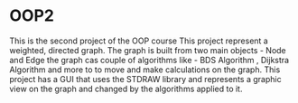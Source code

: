# OOP2
This is the second project of the OOP course 
This project represent a weighted, directed graph. 
The graph is built from two main objects - Node and Edge 
the graph cas couple of algorithms like - BDS Algorithm , Dijkstra Algorithm and more to to move and make calculations on the graph. 
This project has a GUI that uses the STDRAW library and represents a graphic view on the graph and changed by the algorithms applied to it. 
